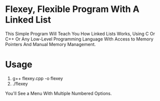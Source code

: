# Flexey, Flexible Program With A Linked List
This Simple Program Will Teach You How Linked Lists Works, Using C Or C++ Or Any Low-Level Programming Language With Access to Memory Pointers And Manual Memory Management.
# Usage
<ol>
  <li>g++ flexey.cpp -o flexey</li>
  <li>./flexey</li>
</ol>

You'll See a Menu With Multiple Numbered Options.
